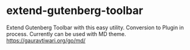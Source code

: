 # extend-gutenberg-toolbar
Extend Gutenberg Toolbar with this easy utility. Conversion to Plugin in process. Currently can be used with MD theme. https://gauravtiwari.org/go/md/
